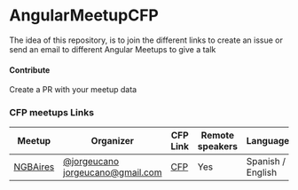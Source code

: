# AngularMeetupCFP

The idea of this repository, is to join the different links to create an issue or send an email to different Angular Meetups to give a talk

#### Contribute
Create a PR with your meetup data


### CFP meetups Links

Meetup           | Organizer                                 | CFP Link         | Remote speakers   | Language
------------------|-----------------------------------------|-------------------|-------------------|-------------------
[NGBAires](https://www.meetup.com/NG-BAIRES) | [@jorgeucano](https://twitter.com/jorgeucano) jorgeucano@gmail.com | [CFP](https://github.com/ngbaires/ng-baires/issues/new) | Yes | Spanish / English